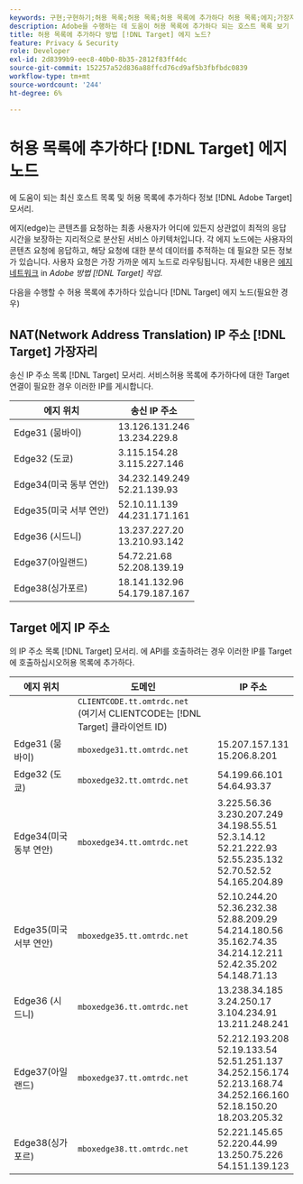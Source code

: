 ```yaml
---
keywords: 구현;구현하기;허용 목록;허용 목록;허용 목록에 추가하다 허용 목록;에지;가장자리
description: Adobe을 수행하는 데 도움이 허용 목록에 추가하다 되는 호스트 목록 보기 [!DNL Target] 에지(최종 사용자의 최적의 응답 시간을 보장하는 지리적으로 분산된 서비스 노드)
title: 허용 목록에 추가하다 방법 [!DNL Target] 에지 노드?
feature: Privacy & Security
role: Developer
exl-id: 2d8399b9-eec8-40b0-8b35-2812f83ff4dc
source-git-commit: 152257a52d836a88ffcd76cd9af5b3fbfbdc0839
workflow-type: tm+mt
source-wordcount: '244'
ht-degree: 6%

---
```


# 허용 목록에 추가하다 [!DNL Target] 에지 노드

에 도움이 되는 최신 호스트 목록 및 허용 목록에 추가하다 정보 [!DNL Adobe Target] 모서리.

에지(edge)는 콘텐츠를 요청하는 최종 사용자가 어디에 있든지 상관없이 최적의 응답 시간을 보장하는 지리적으로 분산된 서비스 아키텍처입니다. 각 에지 노드에는 사용자의 콘텐츠 요청에 응답하고, 해당 요청에 대한 분석 데이터를 추적하는 데 필요한 모든 정보가 있습니다. 사용자 요청은 가장 가까운 에지 노드로 라우팅됩니다. 자세한 내용은 [에지 네트워크](/help/main/c-intro/how-target-works.md#concept_0AE2ED8E9DE64288A8B30FCBF1040934) in *Adobe 방법 [!DNL Target] 작업*.

다음을 수행할 수 허용 목록에 추가하다 있습니다 [!DNL Target] 에지 노드(필요한 경우)

## NAT(Network Address Translation) IP 주소 [!DNL Target] 가장자리

송신 IP 주소 목록 [!DNL Target] 모서리. 서비스허용 목록에 추가하다에 대한 Target 연결이 필요한 경우 이러한 IP를 게시합니다.

| 에지 위치 | 송신 IP 주소 |
| --- | --- |
| Edge31 (뭄바이) | 13.126.131.246<br>13.234.229.8 |
| Edge32 (도쿄) | 3.115.154.28<br>3.115.227.146 |
| Edge34(미국 동부 연안) | 34.232.149.249<br>52.21.139.93 |
| Edge35(미국 서부 연안) | 52.10.11.139<br>44.231.171.161 |
| Edge36 (시드니) | 13.237.227.20<br>13.210.93.142 |
| Edge37(아일랜드) | 54.72.21.68<br>52.208.139.19 |
| Edge38(싱가포르) | 18.141.132.96<br>54.179.187.167 |

## Target 에지 IP 주소

의 IP 주소 목록 [!DNL Target] 모서리. 에 API를 호출하려는 경우 이러한 IP를 Target에 호출하십시오허용 목록에 추가하다.

| 에지 위치 | 도메인 | IP 주소 |
| --- | --- | --- |
|  | `CLIENTCODE.tt.omtrdc.net`<br>(여기서 CLIENTCODE는 [!DNL Target] 클라이언트 ID) |  |
| Edge31 (뭄바이) | `mboxedge31.tt.omtrdc.net` | 15.207.157.131<br>15.206.8.201 |
| Edge32 (도쿄) | `mboxedge32.tt.omtrdc.net` | 54.199.66.101<br>54.64.93.37 |
| Edge34(미국 동부 연안) | `mboxedge34.tt.omtrdc.net` | 3.225.56.36<br>3.230.207.249<br>34.198.55.51<br>52.3.14.12<br>52.21.222.93<br>52.55.235.132<br>52.70.52.52<br>54.165.204.89 |
| Edge35(미국 서부 연안) | `mboxedge35.tt.omtrdc.net` | 52.10.244.20<br>52.36.232.38<br>52.88.209.29<br>54.214.180.56<br>35.162.74.35<br>34.214.12.211<br>52.42.35.202<br>54.148.71.13 |
| Edge36 (시드니) | `mboxedge36.tt.omtrdc.net` | 13.238.34.185<br>3.24.250.17<br>3.104.234.91<br>13.211.248.241 |
| Edge37(아일랜드) | `mboxedge37.tt.omtrdc.net` | 52.212.193.208<br>52.19.133.54<br>52.51.251.137<br>34.252.156.174<br>52.213.168.74<br>34.252.166.160<br>52.18.150.20<br>18.203.205.32 |
| Edge38(싱가포르) | `mboxedge38.tt.omtrdc.net` | 52.221.145.65<br>52.220.44.99<br>13.250.75.226<br>54.151.139.123 |
